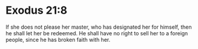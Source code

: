 # Exodus 21:8

If she does not please her master, who has designated her for himself, then he shall let her be redeemed. He shall have no right to sell her to a foreign people, since he has broken faith with her.
